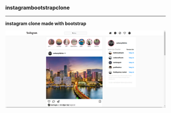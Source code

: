 ### instagrambootstrapclone
---
**instagram clone made with bootstrap**


![alt text](images//readme.png)


